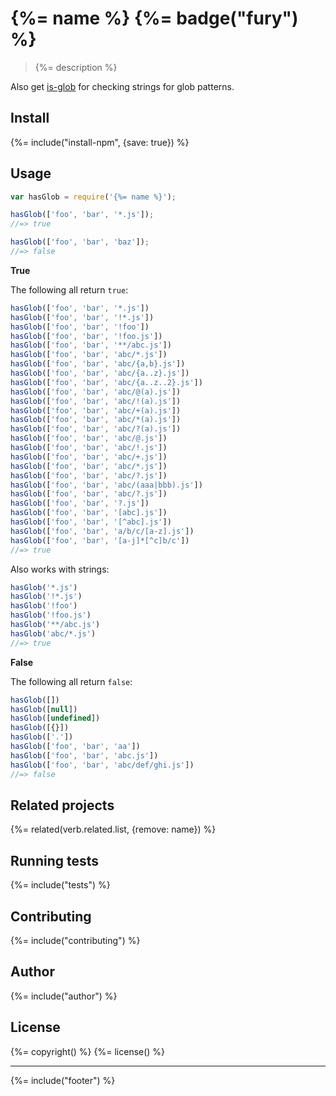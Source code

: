 # {%= name %} {%= badge("fury") %}

> {%= description %}

Also get [is-glob](https://www.npmjs.com/package/is-glob) for checking strings for glob patterns.

## Install
{%= include("install-npm", {save: true}) %}

## Usage

```js
var hasGlob = require('{%= name %}');

hasGlob(['foo', 'bar', '*.js']);
//=> true

hasGlob(['foo', 'bar', 'baz']);
//=> false
```

**True**

The following all return `true`:

```js
hasGlob(['foo', 'bar', '*.js'])
hasGlob(['foo', 'bar', '!*.js'])
hasGlob(['foo', 'bar', '!foo'])
hasGlob(['foo', 'bar', '!foo.js'])
hasGlob(['foo', 'bar', '**/abc.js'])
hasGlob(['foo', 'bar', 'abc/*.js'])
hasGlob(['foo', 'bar', 'abc/{a,b}.js'])
hasGlob(['foo', 'bar', 'abc/{a..z}.js'])
hasGlob(['foo', 'bar', 'abc/{a..z..2}.js'])
hasGlob(['foo', 'bar', 'abc/@(a).js'])
hasGlob(['foo', 'bar', 'abc/!(a).js'])
hasGlob(['foo', 'bar', 'abc/+(a).js'])
hasGlob(['foo', 'bar', 'abc/*(a).js'])
hasGlob(['foo', 'bar', 'abc/?(a).js'])
hasGlob(['foo', 'bar', 'abc/@.js'])
hasGlob(['foo', 'bar', 'abc/!.js'])
hasGlob(['foo', 'bar', 'abc/+.js'])
hasGlob(['foo', 'bar', 'abc/*.js'])
hasGlob(['foo', 'bar', 'abc/?.js'])
hasGlob(['foo', 'bar', 'abc/(aaa|bbb).js'])
hasGlob(['foo', 'bar', 'abc/?.js'])
hasGlob(['foo', 'bar', '?.js'])
hasGlob(['foo', 'bar', '[abc].js'])
hasGlob(['foo', 'bar', '[^abc].js'])
hasGlob(['foo', 'bar', 'a/b/c/[a-z].js'])
hasGlob(['foo', 'bar', '[a-j]*[^c]b/c'])
//=> true
```

Also works with strings:

```js
hasGlob('*.js')
hasGlob('!*.js')
hasGlob('!foo')
hasGlob('!foo.js')
hasGlob('**/abc.js')
hasGlob('abc/*.js')
//=> true
```

**False**

The following all return `false`:

```js
hasGlob([])
hasGlob([null])
hasGlob([undefined])
hasGlob([{}])
hasGlob(['.'])
hasGlob(['foo', 'bar', 'aa'])
hasGlob(['foo', 'bar', 'abc.js'])
hasGlob(['foo', 'bar', 'abc/def/ghi.js'])
//=> false
```

## Related projects
{%= related(verb.related.list, {remove: name}) %}  

## Running tests
{%= include("tests") %}

## Contributing
{%= include("contributing") %}

## Author
{%= include("author") %}

## License
{%= copyright() %}
{%= license() %}

***

{%= include("footer") %}
